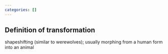 ```yaml
---
categories: []
---
```

## Definition of transformation

shapeshifting (similar to werewolves); usually morphing from a human form into an animal
